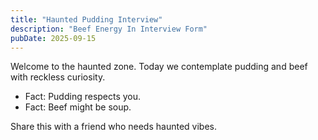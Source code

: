 ```yaml
---
title: "Haunted Pudding Interview"
description: "Beef Energy In Interview Form"
pubDate: 2025-09-15
---
```

Welcome to the haunted zone. Today we contemplate pudding and beef with reckless curiosity.

- Fact: Pudding respects you.
- Fact: Beef might be soup.

Share this with a friend who needs haunted vibes.
